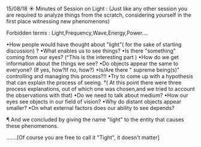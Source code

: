 15/08/18
:sunny: Minutes of Session on Light :
(Just like any other session you are required to analyze things from the scratch, considering yourself in the first place witnessing new phenomenons)

Forbidden terms : Light,Frequency,Wave,Energy,Power....

•How people would have thought about "light"( for the sake of starting discussion) ?
•What enables us to see things?
•Is there "something" coming from our eyes?
(^This is the interesting part )
•How do we get information about the things we see?
•Do objects appear the same to everyone?
(If yes, how?If no, how?)
*Is/Are there " supreme being(s)" controlling and managing this process?!!
•Try to come up with a hypothesis that can explain the process of seeing.
°( At this point there were three process explanations, out of which one was chosen,and we tried to account the observations with that)
•Do we need to talk about medium?
•How our eyes see objects in our field of vision?
•Why do distant objects appear smaller?
•On what external factors does our ability to see depends?

¶ And we concluded by giving the name "light" to the entity that causes these phenomenons. 

.......[Of course you are free to call it "Tight", it doesn't matter]
